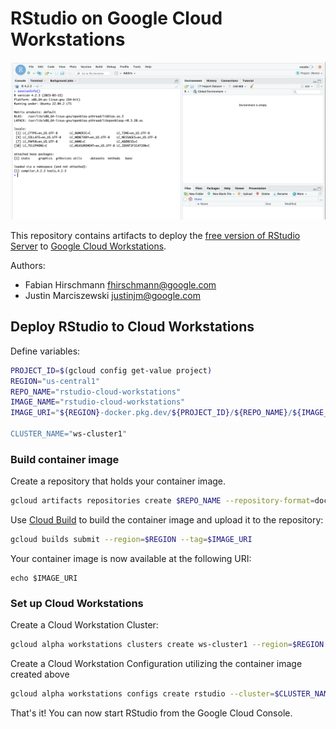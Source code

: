 # RStudio on Google Cloud Workstations

![](screenshots/rstudio.png)

This repository contains artifacts to deploy the [free version of RStudio Server](https://posit.co/download/rstudio-server/) to [Google Cloud Workstations](https://cloud.google.com/workstations).

Authors:
- Fabian Hirschmann <fhirschmann@google.com>
- Justin Marciszewski <justinjm@google.com>

## Deploy RStudio to Cloud Workstations

Define variables:

```bash
PROJECT_ID=$(gcloud config get-value project)
REGION="us-central1"
REPO_NAME="rstudio-cloud-workstations"
IMAGE_NAME="rstudio-cloud-workstations"
IMAGE_URI="${REGION}-docker.pkg.dev/${PROJECT_ID}/${REPO_NAME}/${IMAGE_NAME}:latest

CLUSTER_NAME="ws-cluster1"
```

### Build container image
Create a repository that holds your container image.

```bash
gcloud artifacts repositories create $REPO_NAME --repository-format=docker --location=$REGION
```

Use [Cloud Build](https://cloud.google.com/build) to build the container image and upload it to the repository:

```bash
gcloud builds submit --region=$REGION --tag=$IMAGE_URI
```

Your container image is now available at the following URI:
```
echo $IMAGE_URI
```

### Set up Cloud Workstations

Create a Cloud Workstation Cluster:

```bash
gcloud alpha workstations clusters create ws-cluster1 --region=$REGION
```

Create a Cloud Workstation Configuration utilizing the container image created above

```bash
gcloud alpha workstations configs create rstudio --cluster=$CLUSTER_NAME --region=$REGION --container-custom-image=$IMAGE_URI
```

That's it! You can now start RStudio from the Google Cloud Console.
